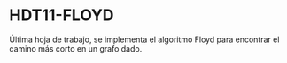 # HDT11-FLOYD
Última hoja de trabajo, se implementa el algoritmo Floyd para encontrar el camino más corto en un grafo dado.
